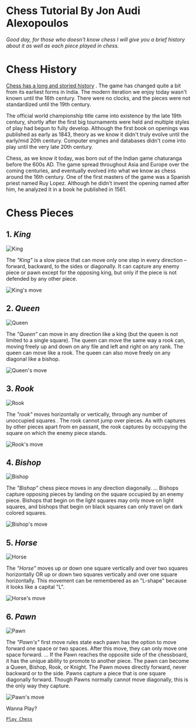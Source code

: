 # Chess Tutorial By Jon Audi Alexopoulos 

*Good day, for those who doesn't know chess I will give you a brief history about it as well as each piece played in chess.*

# Chess History

[Chess has a long and storied history](https://www.chess.com/article/view/history-of-chess) . The game has changed quite a bit from its earliest forms in India. The modern iteration we enjoy today wasn't known until the 16th century. There were no clocks, and the pieces were not standardized until the 19th century.

The official world championship title came into existence by the late 19th century, shortly after the first big tournaments were held and multiple styles of play had begun to fully develop. Although the first book on openings was published as early as 1843, theory as we know it didn't truly evolve until the early/mid 20th century. Computer engines and databases didn't come into play until the very late 20th century.

Chess, as we know it today, was born out of the Indian game chaturanga before the 600s AD. The game spread throughout Asia and Europe over the coming centuries, and eventually evolved into what we know as chess around the 16th century. One of the first masters of the game was a Spanish priest named Ruy Lopez. Although he didn't invent the opening named after him, he analyzed it in a book he published in 1561.

# Chess Pieces

## 1. *King*
![King](https://ak.picdn.net/shutterstock/videos/12420464/thumb/12.jpg)

The *"King"* is a slow piece that can move only one step in every direction – forward, backward, to the sides or diagonally. It can capture any enemy piece or pawn except for the opposing king, but only if the piece is not defended by any other piece.

![King's move](https://www.chessusa.com/mm5/graphics/00000001/chesssets_king_large.jpg)

## 2. *Queen*
![Queen](https://ak.picdn.net/shutterstock/videos/1008924719/thumb/1.jpg)

The *"Queen"* can move in any direction like a king (but the queen is not limited to a single square). The queen can move the same way a rook can, moving freely up and down on any file and left and right on any rank. The queen can move like a rook. The queen can also move freely on any diagonal like a bishop.

![Queen's move](https://herculeschess.com/wp-content/uploads/2020/04/ueen-300x300.png)

## 3. *Rook*
![Rook](https://images.chesscomfiles.com/uploads/v1/images_users/tiny_mce/pete/phpPW7hNr.jpeg)

The *"rook"* moves horizontally or vertically, through any number of unoccupied squares . The rook cannot jump over pieces. As with captures by other pieces apart from en passant, the rook captures by occupying the square on which the enemy piece stands.

![Rook's move](https://images.chesscomfiles.com/uploads/v1/images_users/tiny_mce/pdrpnht/phpfyINI1.png)

## 4. *Bishop*
![Bishop](https://images.ctfassets.net/3s5io6mnxfqz/32QoTfyChoDW77M5lflajM/8c2a9d27347ffb44341fb2232f4cdfd7/AdobeStock_58956658.jpeg?fm=jpg&w=900&fl=progressive)

The *"Bishop"* chess piece moves in any direction diagonally. ... Bishops capture opposing pieces by landing on the square occupied by an enemy piece. Bishops that begin on the light squares may only move on light squares, and bishops that begin on black squares can only travel on dark colored squares.

![Bishop's move](https://scarescrow.github.io/SI539Hw3/images/rules/bishop-moves.png)

## 5. *Horse*
![Horse](https://images.ctfassets.net/3s5io6mnxfqz/5Dbnm6zextJkAz0zRrIg4I/c53bfb22d159c937cc2e016638a3b2e6/AdobeStock_58956669.jpeg?fm=jpg&w=900&fl=progressive)

The *"Horse"* moves up or down one square vertically and over two squares horizontally OR up or down two squares vertically and over one square horizontally. This movement can be remembered as an "L-shape" because it looks like a capital "L".

![Horse's move](https://images.chesscomfiles.com/uploads/v1/images_users/tiny_mce/pdrpnht/phpVZb3tN.png)

## 6. *Pawn*
![Pawn](https://www.chess-game-strategies.com/wp-content/uploads/2020/12/Pawns.jpg)

The *"Pawn's"* first move rules state each pawn has the option to move forward one space or two spaces. After this move, they can only move one space forward. ... If the Pawn reaches the opposite side of the chessboard, it has the unique ability to promote to another piece. The pawn can become a Queen, Bishop, Rook, or Knight. The Pawn moves directly forward, never backward or to the side. Pawns capture a piece that is one square diagonally forward. Though Pawns normally cannot move diagonally, this is the only way they capture.

![Pawn's move](https://i0.wp.com/learnchess101.com///wp-content/uploads/2015/10/How-to-correctly-move-the-pawn-in-chess.png?ssl=1)

Wanna Play?

[`Play Chess`](https://www.chess.com/ "Press Ctrl if you wish to open this link in another tab") 
